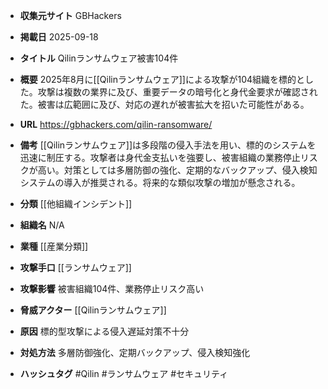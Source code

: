 - **収集元サイト**
GBHackers

- **掲載日**
2025-09-18

- **タイトル**
Qilinランサムウェア被害104件

- **概要**
2025年8月に[[Qilinランサムウェア]]による攻撃が104組織を標的とした。攻撃は複数の業界に及び、重要データの暗号化と身代金要求が確認された。被害は広範囲に及び、対応の遅れが被害拡大を招いた可能性がある。

- **URL**
https://gbhackers.com/qilin-ransomware/

- **備考**
[[Qilinランサムウェア]]は多段階の侵入手法を用い、標的のシステムを迅速に制圧する。攻撃者は身代金支払いを強要し、被害組織の業務停止リスクが高い。対策としては多層防御の強化、定期的なバックアップ、侵入検知システムの導入が推奨される。将来的な類似攻撃の増加が懸念される。

- **分類**
[[他組織インシデント]]

- **組織名**
N/A

- **業種**
[[産業分類]]

- **攻撃手口**
[[ランサムウェア]]

- **攻撃影響**
被害組織104件、業務停止リスク高い

- **脅威アクター**
[[Qilinランサムウェア]]

- **原因**
標的型攻撃による侵入遅延対策不十分

- **対処方法**
多層防御強化、定期バックアップ、侵入検知強化

- **ハッシュタグ**
#Qilin #ランサムウェア #セキュリティ
